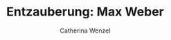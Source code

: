 ---
layout: redirect
title: "11. Entzauberung: Max Weber"
author: "Catherina Wenzel"
session: 11
tags: [11,slides]
image: ny-stock-exchange.jpg
redirect: https://olat-ce.server.uni-frankfurt.de/olat/auth/RepositoryEntry/21098758150/CourseNode/93668888136198/11_12_VLRsoziologieWeber9_7_24.pptx 
---